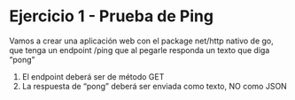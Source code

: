 # Ejercicio 1 - Prueba de Ping

Vamos a crear una aplicación web con el package net/http nativo de go, que tenga un endpoint /ping que al pegarle responda un texto que diga “pong”

1. El endpoint deberá ser de método GET
2. La respuesta de “pong” deberá ser enviada como texto, NO como JSON
